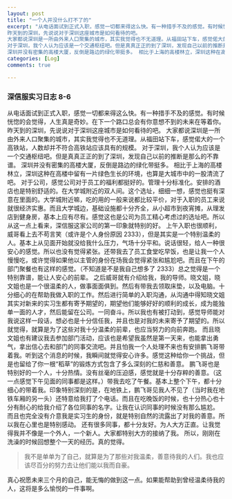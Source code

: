 ```yaml
---
layout: post
title: "一个人并没什么打不了的"
excerpt: "从电话面试到正式入职，感觉一切都来得这么快。有一种措手不及的感觉。有时候恍惚的会觉得，人生真是奇妙。在下一个路口总会有你意想不到的未来在等着你。
昨天到的深圳，先说说对于深圳这座城市是如何看待的吧。
大家都说深圳是一所由外来人口聚集的城市，其实我觉得也不无道理。从福田站下车，感觉偌大的一个高铁站，人数却并不符合高铁站应该具有的规模。
对于深圳，我个人认为应该是一个交通枢纽吧。但是真真正正的到了深圳，发现自己以前的推断是那么的不靠谱。
深圳并没有密集的高楼大厦，反倒是路边的绿化带挺多。 相比于上海的高楼林立，深圳这种在高楼中留有一片绿色生长的环境，也算是大城市中的一股清流了吧。"
categories: [Log]
comments: true

---
```


### 深信服实习日志 8-6
从电话面试到正式入职，感觉一切都来得这么快。有一种措手不及的感觉。有时候恍惚的会觉得，人生真是奇妙。在下一个路口总会有你意想不到的未来在等着你。
昨天到的深圳，先说说对于深圳这座城市是如何看待的吧。
大家都说深圳是一所由外来人口聚集的城市，其实我觉得也不无道理。从福田站下车，感觉偌大的一个高铁站，人数却并不符合高铁站应该具有的规模。
对于深圳，我个人认为应该是一个交通枢纽吧。但是真真正正的到了深圳，发现自己以前的推断是那么的不靠谱。
深圳并没有密集的高楼大厦，反倒是路边的绿化带挺多。 相比于上海的高楼林立，深圳这种在高楼中留有一片绿色生长的环境，也算是大城市中的一股清流了吧。
对于公司，感觉公司对于员工的福利都挺好的。管理十分标准化。安排的酒店也是特别舒适的。在大学城附近的双人间。这个选址，细细一想，感觉也挺有深意在里面的。大学城附近嘛，吃的用的一般来说都比较平价，对于入职的员工来说就很经济实惠。而且大学城边，基础设施都十分齐全，从小超市到夜宵摊，从理发店到健身房，基本上应有尽有。感觉这也是公司为员工精心考虑过的选址吧。所以从这一点上看来，深信服这家公司的第一印象就特别的好。
上午入职也很顺利，威哥看上去不苟言笑（或许是个人身份原因 2333），但是其实是一个特别温柔的人。基本上从见面开始就没给我什么压力，气场十分平和。说话很轻，给人一种很安心的感觉。所以也没有觉得紧张。还带我去了员工食堂吃早饭，也是让我一个人慢慢吃，或许觉得如果他以主管的身份在场我会觉得紧张和尴尬吧。而且在下午的部门聚餐也有这样的感觉。（不知道是不是我自己想多了 2333）总之觉得是一个特别靠谱，能让人安心的前辈。
之后威哥就有介绍给我，我的导师。晓文姐，晓文姐也是一个很温柔的人，做事面面俱到。然后有带我去领取床垫，以及电脑。十分细心的在帮助我做入职的工作。然后进行简单的入职沟通，从沟通中得知晓文姐其实对新来的实习生都有寄予期望的，期望他们能够好好的顺利的成长，成为能独单一面的人才，然后能留在公司。一同奋斗。所以我也有被打动到，感觉导师能对我说这样一段话，想必也是十分信任我，并且也是对我的未来寄予了期望的。所以就觉得，就算是为了这些对我十分温柔的前辈，也应当努力的向前奔跑。
而且晓文姐也有建议我去参加部门活动，应该也是希望我虽然是第一天来，也能拿出勇气，拿出信心去和部门的同事交流吧。并且怕我一个人处理不来也有安排鹏飞哥带着我。听到这个消息的时候，我瞬间就觉得安心许多。感觉这种给你一个挑战，但是也留给了你一根“稻草”的锻炼方式包含了多么深刻的仁慈和善意。
鹏飞哥也是特别好的一个人，十分热情。没有丝毫的压迫感，感觉就是十分存粹的善意。（这一点感觉下午见面的同事都是这样。）带我去吃了午餐。基本上整个下午，都十分细心的带着我。印象特别深刻的是，在地铁上，鹏飞哥见我人不见了（当时我在地铁车厢的另一头）还特意给我打了个电话。而且在吃晚饭的时候，也十分热心也十分有耐心的给我介绍了各位同事的名字。让我在认识同事的时候没有那么尴尬。  
而且也完全没有介意我是实习生的身份，就是特别自然的流露出了对我的善意。所以我在心里也是特别感动。
还有很多同事，都十分友好。为人大方正直。让我觉得我并不像是一个外人，一个新人。大家都特别大方的接纳了我。
所以，刚刚在洗澡的时候回想整个一天的经历。真的觉得。
> 我不是单单为了自己，就算是为了那些对我温柔，善意待我的人们。我也应该尽百分的努力去让他们能以我而自豪。

真心祝愿未来三个月的自己，能无悔的做到这一点。如果能帮助到曾经温柔待我的人，这将是多么愉悦的一件事啊。
